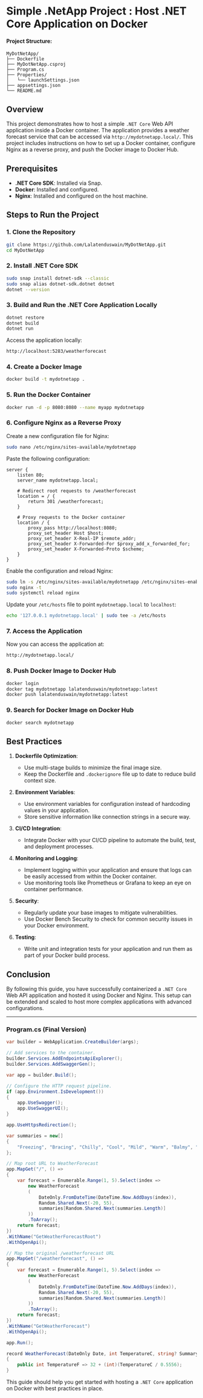 # Simple .NetApp Project : **Host .NET Core Application on Docker**

#### Project Structure:
```plaintext
MyDotNetApp/
├── Dockerfile
├── MyDotNetApp.csproj
├── Program.cs
├── Properties/
│   └── launchSettings.json
├── appsettings.json
└── README.md
```



## Overview

This project demonstrates how to host a simple `.NET Core` Web API application inside a Docker container. The application provides a weather forecast service that can be accessed via `http://mydotnetapp.local/`. This project includes instructions on how to set up a Docker container, configure Nginx as a reverse proxy, and push the Docker image to Docker Hub.

## Prerequisites

- **.NET Core SDK**: Installed via Snap.
- **Docker**: Installed and configured.
- **Nginx**: Installed and configured on the host machine.

## Steps to Run the Project

### 1. Clone the Repository

```bash
git clone https://github.com/Lalatenduswain/MyDotNetApp.git
cd MyDotNetApp
```

### 2. Install .NET Core SDK

```bash
sudo snap install dotnet-sdk --classic
sudo snap alias dotnet-sdk.dotnet dotnet
dotnet --version
```

### 3. Build and Run the .NET Core Application Locally

```bash
dotnet restore
dotnet build
dotnet run
```

Access the application locally:

```bash
http://localhost:5283/weatherforecast
```

### 4. Create a Docker Image

```bash
docker build -t mydotnetapp .
```

### 5. Run the Docker Container

```bash
docker run -d -p 8080:8080 --name myapp mydotnetapp
```

### 6. Configure Nginx as a Reverse Proxy

Create a new configuration file for Nginx:

```bash
sudo nano /etc/nginx/sites-available/mydotnetapp
```

Paste the following configuration:

```nginx
server {
    listen 80;
    server_name mydotnetapp.local;

    # Redirect root requests to /weatherforecast
    location = / {
        return 301 /weatherforecast;
    }

    # Proxy requests to the Docker container
    location / {
        proxy_pass http://localhost:8080;
        proxy_set_header Host $host;
        proxy_set_header X-Real-IP $remote_addr;
        proxy_set_header X-Forwarded-For $proxy_add_x_forwarded_for;
        proxy_set_header X-Forwarded-Proto $scheme;
    }
}
```

Enable the configuration and reload Nginx:

```bash
sudo ln -s /etc/nginx/sites-available/mydotnetapp /etc/nginx/sites-enabled/
sudo nginx -t
sudo systemctl reload nginx
```

Update your `/etc/hosts` file to point `mydotnetapp.local` to `localhost`:

```bash
echo '127.0.0.1 mydotnetapp.local' | sudo tee -a /etc/hosts
```

### 7. Access the Application

Now you can access the application at:

```bash
http://mydotnetapp.local/
```

### 8. Push Docker Image to Docker Hub

```bash
docker login
docker tag mydotnetapp lalatenduswain/mydotnetapp:latest
docker push lalatenduswain/mydotnetapp:latest
```

### 9. Search for Docker Image on Docker Hub

```bash
docker search mydotnetapp
```

## Best Practices

1. **Dockerfile Optimization**:
   - Use multi-stage builds to minimize the final image size.
   - Keep the Dockerfile and `.dockerignore` file up to date to reduce build context size.
   
2. **Environment Variables**:
   - Use environment variables for configuration instead of hardcoding values in your application.
   - Store sensitive information like connection strings in a secure way.

3. **CI/CD Integration**:
   - Integrate Docker with your CI/CD pipeline to automate the build, test, and deployment processes.

4. **Monitoring and Logging**:
   - Implement logging within your application and ensure that logs can be easily accessed from within the Docker container.
   - Use monitoring tools like Prometheus or Grafana to keep an eye on container performance.

5. **Security**:
   - Regularly update your base images to mitigate vulnerabilities.
   - Use Docker Bench Security to check for common security issues in your Docker environment.

6. **Testing**:
   - Write unit and integration tests for your application and run them as part of your Docker build process.

## Conclusion

By following this guide, you have successfully containerized a `.NET Core` Web API application and hosted it using Docker and Nginx. This setup can be extended and scaled to host more complex applications with advanced configurations.

---

### Program.cs (Final Version)

```csharp
var builder = WebApplication.CreateBuilder(args);

// Add services to the container.
builder.Services.AddEndpointsApiExplorer();
builder.Services.AddSwaggerGen();

var app = builder.Build();

// Configure the HTTP request pipeline.
if (app.Environment.IsDevelopment())
{
    app.UseSwagger();
    app.UseSwaggerUI();
}

app.UseHttpsRedirection();

var summaries = new[]
{
    "Freezing", "Bracing", "Chilly", "Cool", "Mild", "Warm", "Balmy", "Hot", "Sweltering", "Scorching"
};

// Map root URL to WeatherForecast
app.MapGet("/", () =>
{
    var forecast = Enumerable.Range(1, 5).Select(index =>
        new WeatherForecast
        (
            DateOnly.FromDateTime(DateTime.Now.AddDays(index)),
            Random.Shared.Next(-20, 55),
            summaries[Random.Shared.Next(summaries.Length)]
        ))
        .ToArray();
    return forecast;
})
.WithName("GetWeatherForecastRoot")
.WithOpenApi();

// Map the original /weatherforecast URL
app.MapGet("/weatherforecast", () =>
{
    var forecast = Enumerable.Range(1, 5).Select(index =>
        new WeatherForecast
        (
            DateOnly.FromDateTime(DateTime.Now.AddDays(index)),
            Random.Shared.Next(-20, 55),
            summaries[Random.Shared.Next(summaries.Length)]
        ))
        .ToArray();
    return forecast;
})
.WithName("GetWeatherForecast")
.WithOpenApi();

app.Run();

record WeatherForecast(DateOnly Date, int TemperatureC, string? Summary)
{
    public int TemperatureF => 32 + (int)(TemperatureC / 0.5556);
}
```

This guide should help you get started with hosting a `.NET Core` application on Docker with best practices in place.
